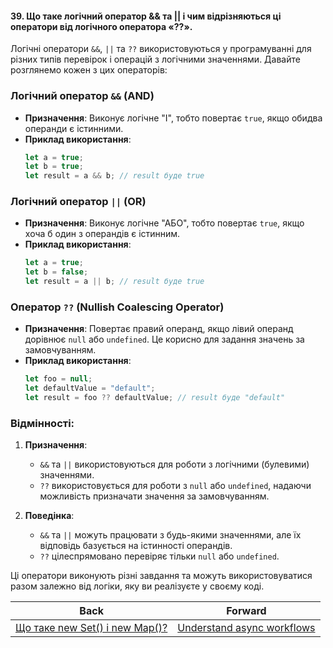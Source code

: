 #### 39. Що таке логічний оператор && та || і чим відрізняються ці оператори від логічного оператора «??».

Логічні оператори `&&`, `||` та `??` використовуються у програмуванні для різних типів перевірок і операцій з логічними значеннями. Давайте розглянемо кожен з цих операторів:

### Логічний оператор `&&` (AND)

- **Призначення**: Виконує логічне "І", тобто повертає `true`, якщо обидва операнди є істинними.
- **Приклад використання**:
  ```javascript
  let a = true;
  let b = true;
  let result = a && b; // result буде true
  ```

### Логічний оператор `||` (OR)

- **Призначення**: Виконує логічне "АБО", тобто повертає `true`, якщо хоча б один з операндів є істинним.
- **Приклад використання**:
  ```javascript
  let a = true;
  let b = false;
  let result = a || b; // result буде true
  ```

### Оператор `??` (Nullish Coalescing Operator)

- **Призначення**: Повертає правий операнд, якщо лівий операнд дорівнює `null` або `undefined`. Це корисно для задання значень за замовчуванням.
- **Приклад використання**:
  ```javascript
  let foo = null;
  let defaultValue = "default";
  let result = foo ?? defaultValue; // result буде "default"
  ```

### Відмінності:

1. **Призначення**:
   - `&&` та `||` використовуються для роботи з логічними (булевими) значеннями.
   - `??` використовується для роботи з `null` або `undefined`, надаючи можливість призначати значення за замовчуванням.

2. **Поведінка**:
   - `&&` та `||` можуть працювати з будь-якими значеннями, але їх відповідь базується на істинності операндів.
   - `??` цілеспрямовано перевіряє тільки `null` або `undefined`.

Ці оператори виконують різні завдання та можуть використовуватися разом залежно від логіки, яку ви реалізуєте у своєму коді.

| Back | Forward |
|---|---|
| [Що таке new Set() і new Map()?](/ua/junior/javascript/what-are-new-set-and-new-map.md)  | [Understand async workflows](/ua/junior/javascript/understand-async-workflows.md) |